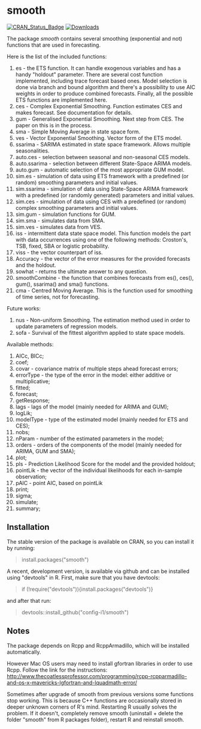 # smooth
[![CRAN_Status_Badge](http://www.r-pkg.org/badges/version/smooth)](https://cran.r-project.org/package=smooth)
[![Downloads](http://cranlogs.r-pkg.org/badges/smooth)](https://cran.r-project.org/package=smooth)

The package _smooth_ contains several smoothing (exponential and not) functions that are used in forecasting.

Here is the list of the included functions:

1. es - the ETS function. It can handle exogenous variables and has a handy "holdout" parameter. There are several cost function implemented, including trace forecast based ones. Model selection is done via branch and bound algorithm and there's a possibility to use AIC weights in order to produce combined forecasts. Finally, all the possible ETS functions are implemented here.
2. ces - Complex Exponential Smoothing. Function estimates CES and makes forecast. See documentation for details.
3. gum - Generalised Exponential Smoothing. Next step from CES. The paper on this is in the process.
4. sma - Simple Moving Average in state space form.
5. ves - Vector Exponential Smoothing. Vector form of the ETS model.
6. ssarima - SARIMA estimated in state space framework. Allows multiple seasonalities.
7. auto.ces - selection between seasonal and non-seasonal CES models.
8. auto.ssarima - selection between different State-Space ARIMA models.
9. auto.gum - automatic selection of the most appropriate GUM model.
10. sim.es - simulation of data using ETS framework with a predefined (or random) smoothing parameters and initial values.
11. sim.ssarima - simulation of data using State-Space ARIMA framework with a predefined (or randomly generated) parameters and initial values.
12. sim.ces - simulation of data using CES with a predefined (or random) complex smoothing parameters and initial values.
13. sim.gum - simulation functions for GUM.
14. sim.sma - simulates data from SMA.
15. sim.ves - simulates data from VES.
16. iss - intermittent data state space model. This function models the part with data occurrences using one of the following methods: Croston's, TSB, fixed, SBA or logistic probability.
17. viss - the vector counterpart of iss.
18. Accuracy - the vector of the error measures for the provided forecasts and the holdout.
19. sowhat - returns the ultimate answer to any question.
20. smoothCombine - the function that combines forecasts from es(), ces(), gum(), ssarima() and sma() functions.
21. cma - Centred Moving Average. This is the function used for smoothing of time series, not for forecasting.

Future works:

1. nus - Non-uniform Smoothing. The estimation method used in order to update parameters of regression models.
2. sofa - Survival of the fittest algorithm applied to state space models.

Available methods:

1. AICc, BICc;
2. coef;
3. covar - covariance matrix of multiple steps ahead forecast errors;
4. errorType - the type of the error in the model: either additive or multiplicative;
5. fitted;
6. forecast;
7. getResponse;
8. lags - lags of the model (mainly needed for ARIMA and GUM);
9. logLik;
10. modelType - type of the estimated model (mainly needed for ETS and CES);
11. nobs;
12. nParam - number of the estimated parameters in the model;
13. orders - orders of the components of the model (mainly needed for ARIMA, GUM and SMA);
14. plot;
15. pls - Prediction Likelihood Score for the model and the provided holdout;
16. pointLik - the vector of the individual likelihoods for each in-sample observation;
17. pAIC - point AIC, based on pointLik
18. print;
19. sigma;
20. simulate;
21. summary;


## Installation

The stable version of the package is available on CRAN, so you can install it by running:
> install.packages("smooth")

A recent, development version, is available via github and can be installed using "devtools" in R. First, make sure that you have devtools:
> if (!require("devtools")){install.packages("devtools")}

and after that run:
> devtools::install_github("config-i1/smooth")

## Notes

The package depends on Rcpp and RcppArmadillo, which will be installed automatically.

However Mac OS users may need to install gfortran libraries in order to use Rcpp. Follow the link for the instructions: http://www.thecoatlessprofessor.com/programming/rcpp-rcpparmadillo-and-os-x-mavericks-lgfortran-and-lquadmath-error/

Sometimes after upgrade of smooth from previous versions some functions stop working. This is because C++ functions are occasionally stored in deeper unknown corners of R's mind. Restarting R usually solves the problem. If it  doesn't, completely remove smooth (uninstall + delete the folder "smooth" from R packages folder), restart R and reinstall smooth.
